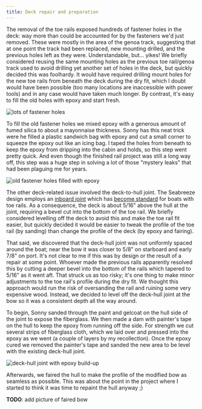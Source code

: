 ```yaml
---
title: Deck repair and preparation
---
```


The removal of the toe rails exposed hundreds of fastener holes in the deck: way more than could
be accounted for by the fasteners we'd just removed. These were mostly in the area
of the genoa track, suggesting that at one point the track had been replaced, new mounting
drilled, and the previous holes left as they were. Understandable, but... yikes! We briefly
considered reusing the same mounting holes as the previous toe rail/genoa track used to
avoid drilling yet another set of holes in the deck, but quickly decided this was foolhardy.
It would have required drilling mount holes for the new toe rails from beneath the deck
during the dry fit, which I doubt would have been possible (too many locations are inaccessible
with power tools) and in any case would have taken much longer. By contrast, it's easy to
fill the old holes with epoxy and start fresh.

![lots of fastener holes](images/exposed-fastener-holes-web.jpg "Lots of exposed fastener holes suggest this wasn't the first toe rail project on this boat")

To fill the old fastener holes we mixed epoxy with a generous amount of fumed silica to about a mayonnaise
thickness. Sonny has this neat trick were he filled a plastic sandwich bag with epoxy and cut a small
corner to squeeze the epoxy out like an icing bag. I taped the holes from beneath to keep the epoxy
from dripping into the cabin and holds, so this step went pretty quick. And even though the finished
rail project was still a long way off, this step was a huge step in solving a lot of those "mystery leaks"
that had been plaguing me for years.

![old fastener holes filled with epoxy](images/epoxy-filled-holes-web.jpg "Old fastener holes filled with epoxy")

The other deck-related issue involved the deck-to-hull joint. The Seabreeze design employs an
[inboard joint](http://www.alliedseabreeze35.org/files/Download/Allied%20Hull%20to%20Deck%20Joint.pdf) which
has [become standard](https://www.sailmagazine.com/diy/sealing-the-hull-to-the-deck) for boats with toe rails.
As a consequence, the deck is about 5/16" above the hull at the joint, requiring a bevel cut into the bottom
of the toe rail. We briefly considered levelling off the deck to avoid this and make the toe rail fit easier,
but quickly decided it would be easier to tweak the profile of the toe rail (by sanding) than change the profile
of the deck (by epoxy and fairing).

That said, we discovered that the deck-hull joint was not uniformly spaced around the boat; near the bow
it was closer to 5/8" on starboard and early 7/8" on port. It's not clear to me if this was by design or the
result of a repair at some point. Whoever made the previous rails apparently
resolved this by cutting a deeper bevel into the bottom of the rails which tapered to 5/16" as it went aft.
That struck us as too risky; it's one thing to make minor adjustments to the toe rail's profile during the
dry fit. We thought this approach would run the risk of oversanding the rail and ruining some very expensive wood.
Instead, we decided to level off the deck-hull joint at the bow so it was a consistent depth all the way
around.

To begin, Sonny sanded through the paint and gelcoat on the hull side of the joint to expose the fiberglass.
We then made a dam with painter's tape on the hull to keep the epoxy from running off the side. For strength
we cut several strips of fiberglass cloth, which we laid over and pressed into the epoxy as we went (a couple
of layers by my recollection). Once the epoxy cured we removed the painter's tape and sanded the new area
to be level with the existing deck-hull joint.

![deck-hull joint with epoxy build-up](images/deck-hull-bow-buildup-web.jpg "Deck-hull joint after building up the hull side with epoxy. After this we trimmed the cloth and sanded the epoxy to a consistent height")

Afterwards, we faired the hull to make the profile of the modified bow as seamless as possible. This was
about the point in the project where I started to think it was time to repaint the hull anyway ;)

**TODO**: add picture of faired bow 


